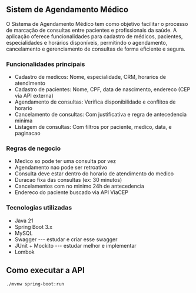 ## Sistem de Agendamento Médico

O Sistema de Agendamento Médico tem como objetivo facilitar o processo de marcação de consultas entre pacientes e profissionais da saúde. A aplicação oferece funcionalidades para cadastro de médicos, pacientes, especialidades e horários disponíveis, permitindo o agendamento, cancelamento e gerenciamento de consultas de forma eficiente e segura.
### Funcionalidades principais
- Cadastro de medicos: Nome, especialidade, CRM, horarios de atendimento
- Cadastro de pacientes: Nome, CPF, data de nascimento, endereco (CEP via API externa)
- Agendamento de consultas: Verifica disponibilidade e conflitos de horario
- Cancelamento de consultas: Com justificativa e regra de antecedencia minima
- Listagem de consultas: Com filtros por paciente, medico, data, e paginacao

### Regras de negocio
- Medico so pode ter uma consulta por vez
- Agendamento nao pode ser retroativo
- Consulta deve estar dentro do horario de atendimento do medico
- Duracao fixa das consultas (ex: 30 minutos)
- Cancelamentos com no minimo 24h de antecedencia
- Endereco do paciente buscado via API ViaCEP

### Tecnologias utilizadas
- Java 21
- Spring Boot 3.x
- MySQL
- Swagger --- estudar e criar esse swagger
- JUnit + Mockito --- estudar melhor e implementar
- Lombok

## Como executar a API 
```bash
./mvnw spring-boot:run
